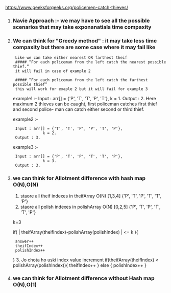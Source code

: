 https://www.geeksforgeeks.org/policemen-catch-thieves/


1. ### Navie Approach :- we may have to see all the possible scenarios that may take exponanatials time compaxity
2. ### We can think for "Greedy method" : it may take less time compaxity but there are some case where it may fail like 
        Like we can take either nearest OR farthest theif 
        ##### “For each policeman from the left catch the nearest possible thief.” 
        it will fail in case of example 2 

        ##### “For each policeman from the left catch the farthest possible thief” 
        this will work for exaple 2 but it will fail for example 3


    example1 :-
        Input : arr[] = {'P', 'T', 'T', 'P', 'T'},
                    k = 1.
        Output : 2.
        Here maximum 2 thieves can be caught, first
        policeman catches first thief and second police-
        man can catch either second or third thief.

    example2 :-

        Input : arr[] = {'T', 'T', 'P', 'P', 'T', 'P'}, 
                    k = 2.
        Output : 3.

    example3 
    :-

        Input : arr[] = {'P', 'T', 'P', 'T', 'T', 'P'},
                    k = 3.
        Output : 3.

3. ### we can think for Allotment difference with hash map O(N),O(N)
    1. staore all theif indexes in theifArray O(N) [1,3,4] {'P', 'T', 'P', 'T', 'T', 'P'}
    2. staore all polish indexes in polishArray O(N) [0,2,5] {'P', 'T', 'P', 'T', 'T', 'P'}

    k=3
    
    if( | theifArray(theifIndex)-polishArray(polishIndex) | <= k ){
        
        answer++
        theifIndex++
        polishIndex++
    }
    3. Jo chota ho uski index value increment 
    if(theifArray(theifIndex) < polishArray(polishIndex)){
        theifIndex++
    } else {
        polishIndex++
    }

4. ### we can think for Allotment difference without Hash map O(N),O(1) 

